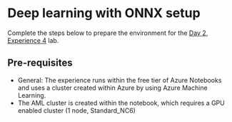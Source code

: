 # Deep learning with ONNX setup

Complete the steps below to prepare the environment for the [Day 2, Experience 4](../../../day2-exp4/README.md) lab.

## Pre-requisites

  - General: The experience runs within the free tier of Azure Notebooks and uses a cluster created within Azure by using Azure Machine Learning.
  - The AML cluster is created within the notebook, which requires a GPU enabled cluster (1 node, Standard_NC6)  
